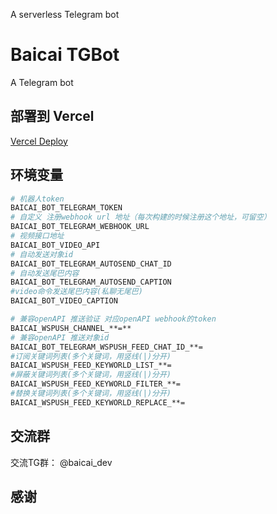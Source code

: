 A serverless Telegram bot

# Baicai TGBot

A Telegram bot

## 部署到 Vercel

[Vercel Deploy](https://vercel.com/import/project?template=https://github.com/clin003/telebot_app_serverless)

##  环境变量

```bash
# 机器人token
BAICAI_BOT_TELEGRAM_TOKEN
# 自定义 注册webhook url 地址（每次构建的时候注册这个地址，可留空）
BAICAI_BOT_TELEGRAM_WEBHOOK_URL
# 视频接口地址
BAICAI_BOT_VIDEO_API
# 自动发送对象id
BAICAI_BOT_TELEGRAM_AUTOSEND_CHAT_ID
# 自动发送尾巴内容
BAICAI_BOT_TELEGRAM_AUTOSEND_CAPTION
#video命令发送尾巴内容(私聊无尾巴)
BAICAI_BOT_VIDEO_CAPTION

# 兼容openAPI 推送验证 对应openAPI webhook的token
BAICAI_WSPUSH_CHANNEL_**=**
# 兼容openAPI 推送对象id
BAICAI_BOT_TELEGRAM_WSPUSH_FEED_CHAT_ID_**=
#订阅关键词列表(多个关键词，用竖线(|)分开)
BAICAI_WSPUSH_FEED_KEYWORLD_LIST_**=
#屏蔽关键词列表(多个关键词，用竖线(|)分开)
BAICAI_WSPUSH_FEED_KEYWORLD_FILTER_**=
#替换关键词列表(多个关键词，用竖线(|)分开)
BAICAI_WSPUSH_FEED_KEYWORLD_REPLACE_**=
```


##  交流群

交流TG群： @baicai_dev

##  感谢

